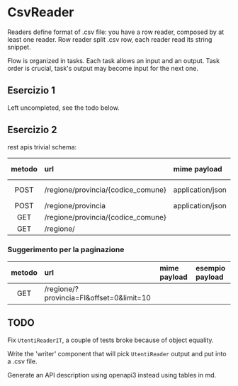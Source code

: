 # CsvReader
Readers define format of .csv file: you have a row reader, composed by at least one reader. Row reader split .csv row, each reader read its string snippet. 

Flow is organized in tasks. Each task allows an input and an output. Task order is crucial, task's output may become input for the next one.

## Esercizio 1
Left uncompleted, see the todo below.

## Esercizio 2
rest apis trivial schema:

| metodo | url | mime payload | esempio payload |
|:------:|:----|:-------------|:----------------|
| POST | /regione/provincia/{codice_comune} | application/json | {data_nascita, sesso, comune} |
| POST | /regione/provincia | application/json | {codice_comune} |
| GET | /regione/provincia/{codice_comune} | | |
| GET | /regione/ | | |

### Suggerimento per la paginazione

| metodo | url | mime payload | esempio payload |
|:------:|:----|:-------------|:----------------|
| GET | /regione/?provincia=FI&offset=0&limit=10 | | |

## TODO
Fix `UtentiReaderIT`, a couple of tests broke because of object equality.

Write the 'writer' component that will pick `UtentiReader` output and put into a .csv file.

Generate an API description using openapi3 instead using tables in md.